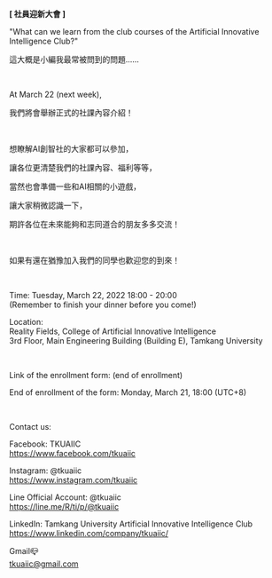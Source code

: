 **[ 社員迎新大會 ]**

"What can we learn from the club courses of the Artificial Innovative Intelligence Club?"

這大概是小編我最常被問到的問題……

&nbsp;

At March 22 (next week),

我們將會舉辦正式的社課內容介紹！

&nbsp;

想瞭解AI創智社的大家都可以參加，

讓各位更清楚我們的社課內容、福利等等，

當然也會準備一些和AI相關的小遊戲，

讓大家稍微認識一下，

期許各位在未來能夠和志同道合的朋友多多交流！

&nbsp;

如果有還在猶豫加入我們的同學也歡迎您的到來！

&nbsp;

Time: Tuesday, March 22, 2022 18:00 - 20:00 <br />(Remember to finish your dinner before you come!)

Location: <br />Reality Fields, College of Artificial Innovative Intelligence <br />3rd Floor, Main Engineering Building (Building E), Tamkang University

&nbsp;

Link of the enrollment form: (end of enrollment)

End of enrollment of the form: Monday, March 21, 18:00 (UTC+8)

&nbsp;

Contact us:

Facebook: TKUAIIC <br />https://www.facebook.com/tkuaiic

Instagram: @tkuaiic <br />https://www.instagram.com/tkuaiic

Line Official Account: @tkuaiic <br />https://line.me/R/ti/p/@tkuaiic

LinkedIn: Tamkang University Artificial Innovative Intelligence Club <br />https://www.linkedin.com/company/tkuaiic/

Gmail📪 <br />tkuaiic@gmail.com
